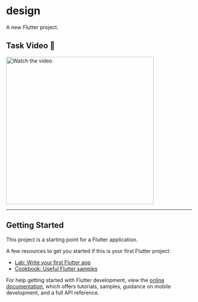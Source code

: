 # design

A new Flutter project.

## Task Video 🎥

<a href="https://drive.google.com/file/d/1nvh1XetO6e5b_ccDl0O6jv_061buJoNu/view?usp=sharing">
  <img src="assets/Video_thumbnail.png" alt="Watch the video" width="400">
</a>


---

## Getting Started

This project is a starting point for a Flutter application.

A few resources to get you started if this is your first Flutter project:

- [Lab: Write your first Flutter app](https://docs.flutter.dev/get-started/codelab)
- [Cookbook: Useful Flutter samples](https://docs.flutter.dev/cookbook)

For help getting started with Flutter development, view the
[online documentation](https://docs.flutter.dev/), which offers tutorials,
samples, guidance on mobile development, and a full API reference.
